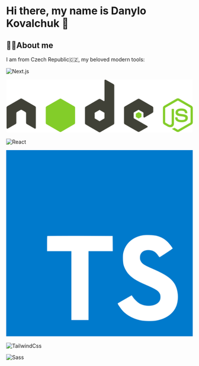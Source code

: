 <link href="style.css" rel="stylesheet"></link>

# Hi there, my name is Danylo Kovalchuk 👋

## 💁‍♂️About me

I am from Czech Republic🇨🇿, my beloved modern tools:

<div class="logos-container" >

![Next.js](https://raw.githubusercontent.com/gilbarbara/logos/refs/heads/main/logos/nextjs.svg)

![Node.js](https://raw.githubusercontent.com/gilbarbara/logos/refs/heads/main/logos/nodejs.svg)

![React](https://raw.githubusercontent.com/gilbarbara/logos/refs/heads/main/logos/react.svg)

![TypeScript](https://raw.githubusercontent.com/gilbarbara/logos/refs/heads/main/logos/typescript.svg)

![TailwindCss](https://raw.githubusercontent.com/gilbarbara/logos/refs/heads/main/logos/tailwindcss.svg)

![Sass](https://raw.githubusercontent.com/gilbarbara/logos/refs/heads/main/logos/sass.svg)

</div>
